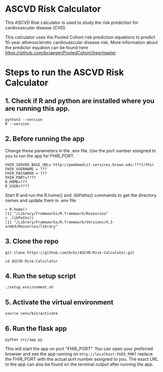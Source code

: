 # ASCVD Risk Calculator

This ASCVD Risk calculator is used to study the risk prediction for cardiovascular disease (CVD).

This calculator uses the Pooled Cohort risk prediction equations to predict 10-year atherosclerotic cardiovascular disease risk. More information about the predictor equation can be found here https://github.com/bcjaeger/PooledCohort/tree/master

# Steps to run the ASCVD Risk Calculator

## 1. Check if R and python are installed where you are running this app.

```
python3 --version
R --version
```

## 2. Before running the app

Change these parameters in the .env file. Use the port number assigned to you to run the app for FHIR_PORT.

```
FHIR_SERVER_BASE_URL= http://pwebmedcit.services.brown.edu:????/fhir
FHIR_USERNAME = ???
FHIR_PASSWORD = ???
FHIR_PORT=????
R_HOME=???
R_USER=????
```

Start R and run the R.home() and .libPaths() commands to get the directory names and update them in .env file

```
> R.home()
[1] "/Library/Frameworks/R.framework/Resources"
> .libPaths()
[1] "/Library/Frameworks/R.framework/Versions/4.3-arm64/Resources/library"
```

## 3. Clone the repo
```
git clone https://github.com/bcbi/ASCVD-Risk-Calculator.git

cd ASCVD-Risk-Calculator
```
## 4. Run the setup script
```
./setup_environment.sh
```

## 5. Activate the virtual environment
```
source venv/bin/activate
```

## 6. Run the flask app
```
python src/app.py
```

This will start the app on port "FHIR_PORT". You can open your preferred browser and see the app running on `http://localhost:FHIR_PORT` replace the FHIR_PORT with the actual port number assigned to you. 
The exact URL to the app can also be found on the terminal output after running the app.


